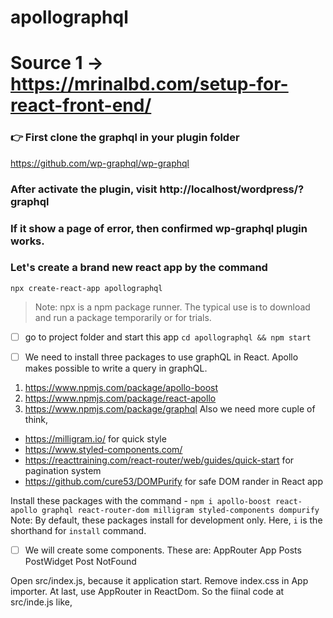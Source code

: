 # apollographql
# Source 1 → https://mrinalbd.com/setup-for-react-front-end/

### :point_right: First clone the graphql in your plugin folder 
https://github.com/wp-graphql/wp-graphql

### After activate the plugin, visit http://localhost/wordpress/?graphql

### If it show a page of error, then confirmed wp-graphql plugin works.

### Let's create a brand new react app by the command
`npx create-react-app apollographql`
> Note: npx is a npm package runner. The typical use is to download and run a package temporarily or for trials.

- [ ] go to project folder and start this app
`cd apollographql && npm start`

- [ ] We need to install three packages to use graphQL in React. Apollo makes possible to write a query in graphQL.
1. https://www.npmjs.com/package/apollo-boost
2. https://www.npmjs.com/package/react-apollo
3. https://www.npmjs.com/package/graphql
Also we need more cuple of think,
+ https://milligram.io/ for quick style
+ https://www.styled-components.com/
+ https://reacttraining.com/react-router/web/guides/quick-start for pagination system
+ https://github.com/cure53/DOMPurify for safe DOM rander in React app

Install these packages with the command -
`npm i apollo-boost react-apollo graphql react-router-dom milligram styled-components dompurify`
Note: By default, these packages install for development only. Here, `i` is the shorthand for `install` command. 

- [ ] We will create some components. These are:
AppRouter
App
Posts
PostWidget
Post
NotFound

Open src/index.js, because it application start. Remove index.css in App importer. At last, use AppRouter in ReactDom. So the fiinal code at src/inde.js like,
